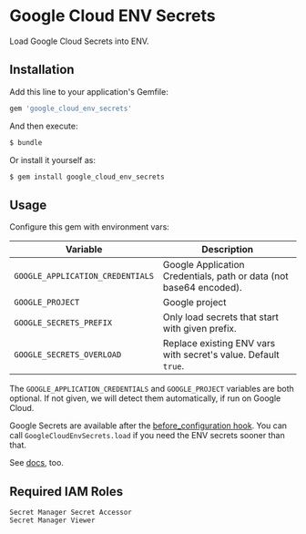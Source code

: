 # Google Cloud ENV Secrets

Load Google Cloud Secrets into ENV.

## Installation
Add this line to your application's Gemfile:

```ruby
gem 'google_cloud_env_secrets'
```

And then execute:
```bash
$ bundle
```

Or install it yourself as:
```bash
$ gem install google_cloud_env_secrets
```

## Usage

Configure this gem with environment vars:

| Variable                              | Description                                                                                                                                                                                                                                          |
|---------------------------------------|--------------------------------------------------------------------|
| `GOOGLE_APPLICATION_CREDENTIALS`      | Google Application Credentials, path or data (not base64 encoded). |
| `GOOGLE_PROJECT`                      | Google project                                                     |
| `GOOGLE_SECRETS_PREFIX`               | Only load secrets that start with given prefix.                    |
| `GOOGLE_SECRETS_OVERLOAD`             | Replace existing ENV vars with secret's value. Default `true`.     |

The `GOOGLE_APPLICATION_CREDENTIALS` and `GOOGLE_PROJECT` variables are both optional. If not given,
we will detect them automatically, if run on Google Cloud.

Google Secrets are available after the [before_configuration hook](https://guides.rubyonrails.org/configuring.html#initialization-events).
You can call `GoogleCloudEnvSecrets.load` if you need the ENV secrets sooner than that.

See [docs](https://www.rubydoc.info/github/mattes/rails_google_cloud_env_secrets/main), too.

## Required IAM Roles

```
Secret Manager Secret Accessor
Secret Manager Viewer
```

